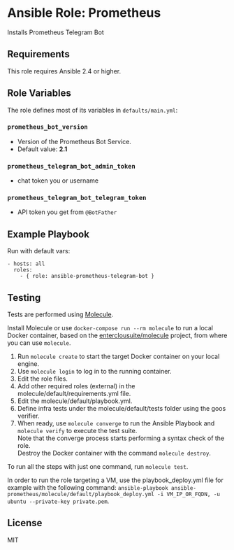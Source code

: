 Ansible Role: Prometheus 
======================================
Installs Prometheus Telegram Bot

## Requirements

This role requires Ansible 2.4 or higher.

## Role Variables

The role defines most of its variables in `defaults/main.yml`:

### `prometheus_bot_version`  
- Version of the Prometheus Bot Service.  
- Default value: **2.1** 

### `prometheus_telegram_bot_admin_token`
- chat token you or username

### `prometheus_telegram_bot_telegram_token`
- API token you get from `@BotFather`

## Example Playbook

Run with default vars:

    - hosts: all
      roles:
        - { role: ansible-prometheus-telegram-bot }

## Testing

Tests are performed using [Molecule](http://molecule.readthedocs.org/en/latest/).

Install Molecule or use `docker-compose run --rm molecule` to run a local Docker container, based on the [enterclousuite/molecule](https://hub.docker.com/r/fminzoni/molecule/) project, from where you can use `molecule`.

1. Run `molecule create` to start the target Docker container on your local engine.  
2. Use `molecule login` to log in to the running container.  
3. Edit the role files.  
4. Add other required roles (external) in the molecule/default/requirements.yml file.  
5. Edit the molecule/default/playbook.yml.  
6. Define infra tests under the molecule/default/tests folder using the goos verifier.  
7. When ready, use `molecule converge` to run the Ansible Playbook and `molecule verify` to execute the test suite.  
Note that the converge process starts performing a syntax check of the role.  
Destroy the Docker container with the command `molecule destroy`.   

To run all the steps with just one command, run `molecule test`. 

In order to run the role targeting a VM, use the playbook_deploy.yml file for example with the following command: `ansible-playbook ansible-prometheus/molecule/default/playbook_deploy.yml -i VM_IP_OR_FQDN, -u ubuntu --private-key private.pem`.  

## License

MIT
